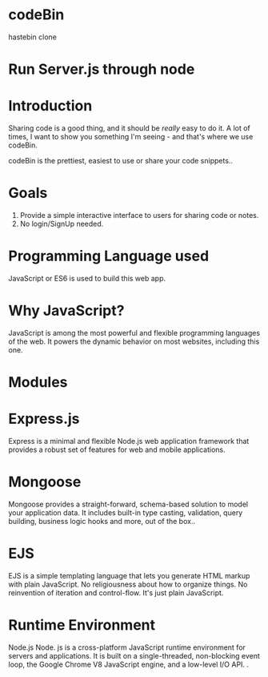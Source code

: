 # codeBin
hastebin clone

# Run Server.js through node

# Introduction

Sharing code is a good thing, and it should be _really_ easy to do it.
A lot of times, I want to show you something I'm seeing - and that's where we
use codeBin.

codeBin is the prettiest, easiest to use or share your code snippets..
# Goals

1. Provide a simple interactive interface to users for sharing code or notes.
2. No login/SignUp needed.

# Programming Language used
JavaScript or ES6 is used to build this web app.

# Why JavaScript?
JavaScript is among the most powerful and flexible programming languages of the web. It
powers the dynamic behavior on most websites, including this one.

# Modules
# Express.js
Express is a minimal and flexible Node.js web application framework that provides a robust
set of features for web and mobile applications.

# Mongoose
Mongoose provides a straight-forward, schema-based solution to model your application
data. It includes built-in type casting, validation, query building, business logic hooks and
more, out of the box..

# EJS
EJS is a simple templating language that lets you generate HTML markup with plain
JavaScript. No religiousness about how to organize things. No reinvention of iteration
and control-flow. It's just plain JavaScript.

# Runtime Environment
Node.js
Node. js is a cross-platform JavaScript runtime environment for servers and
applications. It is built on a single-threaded, non-blocking event loop, the Google Chrome
V8 JavaScript engine, and a low-level I/O API. .
